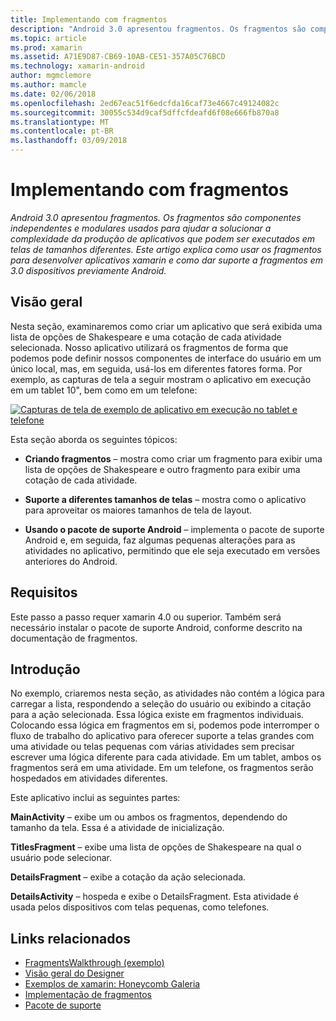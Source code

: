 ```yaml
---
title: Implementando com fragmentos
description: "Android 3.0 apresentou fragmentos. Os fragmentos são componentes independentes e modulares usados para ajudar a solucionar a complexidade da produção de aplicativos que podem ser executados em telas de tamanhos diferentes. Este artigo explica como usar os fragmentos para desenvolver aplicativos xamarin e como dar suporte a fragmentos em 3.0 dispositivos previamente Android."
ms.topic: article
ms.prod: xamarin
ms.assetid: A71E9D87-CB69-10AB-CE51-357A05C76BCD
ms.technology: xamarin-android
author: mgmclemore
ms.author: mamcle
ms.date: 02/06/2018
ms.openlocfilehash: 2ed67eac51f6edcfda16caf73e4667c49124082c
ms.sourcegitcommit: 30055c534d9caf5dffcfdeafd6f08e666fb870a8
ms.translationtype: MT
ms.contentlocale: pt-BR
ms.lasthandoff: 03/09/2018
---
```

# <a name="implementing-with-fragments"></a>Implementando com fragmentos

_Android 3.0 apresentou fragmentos. Os fragmentos são componentes independentes e modulares usados para ajudar a solucionar a complexidade da produção de aplicativos que podem ser executados em telas de tamanhos diferentes. Este artigo explica como usar os fragmentos para desenvolver aplicativos xamarin e como dar suporte a fragmentos em 3.0 dispositivos previamente Android._


## <a name="overview"></a>Visão geral

Nesta seção, examinaremos como criar um aplicativo que será exibida uma lista de opções de Shakespeare e uma cotação de cada atividade selecionada. Nosso aplicativo utilizará os fragmentos de forma que podemos pode definir nossos componentes de interface do usuário em um único local, mas, em seguida, usá-los em diferentes fatores forma. Por exemplo, as capturas de tela a seguir mostram o aplicativo em execução em um tablet 10", bem como em um telefone:

[![Capturas de tela de exemplo de aplicativo em execução no tablet e telefone](images/intro-screenshot-sml.png)](images/intro-screenshot.png#lightbox)

Esta seção aborda os seguintes tópicos:

- **Criando fragmentos** &ndash; mostra como criar um fragmento para exibir uma lista de opções de Shakespeare e outro fragmento para exibir uma cotação de cada atividade.

- **Suporte a diferentes tamanhos de telas** &ndash; mostra como o aplicativo para aproveitar os maiores tamanhos de tela de layout.

- **Usando o pacote de suporte Android** &ndash; implementa o pacote de suporte Android e, em seguida, faz algumas pequenas alterações para as atividades no aplicativo, permitindo que ele seja executado em versões anteriores do Android.


## <a name="requirements"></a>Requisitos

Este passo a passo requer xamarin 4.0 ou superior. Também será necessário instalar o pacote de suporte Android, conforme descrito na documentação de fragmentos.


## <a name="introduction"></a>Introdução

No exemplo, criaremos nesta seção, as atividades não contém a lógica para carregar a lista, respondendo a seleção do usuário ou exibindo a citação para a ação selecionada. Essa lógica existe em fragmentos individuais.
Colocando essa lógica em fragmentos em si, podemos pode interromper o fluxo de trabalho do aplicativo para oferecer suporte a telas grandes com uma atividade ou telas pequenas com várias atividades sem precisar escrever uma lógica diferente para cada atividade. Em um tablet, ambos os fragmentos será em uma atividade. Em um telefone, os fragmentos serão hospedados em atividades diferentes.

Este aplicativo inclui as seguintes partes:

 **MainActivity** – exibe um ou ambos os fragmentos, dependendo do tamanho da tela. Essa é a atividade de inicialização.

 **TitlesFragment** – exibe uma lista de opções de Shakespeare na qual o usuário pode selecionar.

 **DetailsFragment** – exibe a cotação da ação selecionada.

 **DetailsActivity** – hospeda e exibe o DetailsFragment.
Esta atividade é usada pelos dispositivos com telas pequenas, como telefones.



## <a name="related-links"></a>Links relacionados

- [FragmentsWalkthrough (exemplo)](https://developer.xamarin.com/samples/monodroid/FragmentsWalkthrough/)
- [Visão geral do Designer](~/android/user-interface/android-designer/index.md)
- [Exemplos de xamarin: Honeycomb Galeria](https://developer.xamarin.com/samples/HoneycombGallery/)
- [Implementação de fragmentos](http://developer.android.com/guide/topics/fundamentals/fragments.html)
- [Pacote de suporte](http://developer.android.com/sdk/compatibility-library.html)
